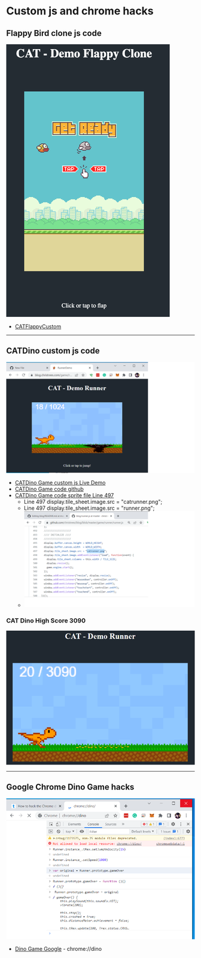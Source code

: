# Custom js and chrome hacks

## Flappy Bird clone js code

![CATFlappyCustom](CATFlappyCustom.png)
- [CATFlappyCustom](flappy)

---

## CATDino custom js code

![CATDinoCustom](CATDinoCustom.png)
- [CATDino Game custom js Live Demo](runner)
- [CATDino Game code github](https://github.com/christrees/blog/tree/master/game/runner)
- [CATDino Game code sprite file Line 497](https://github.com/christrees/blog/tree/master/game/runner/runner.js)
   - Line 497 display.tile_sheet.image.src = "catrunner.png";
   - Line 497 display.tile_sheet.image.src = "runner.png";
   - ![CATDinoCodeSpriteFile](CATDinoCodeSpriteFile.png)

### CAT Dino High Score 3090
![CATRunnerHighScore](CATRunnerHighScore.png)

---

## Google Chrome Dino Game hacks

![ChromeDinoGameHack](ChromeDinoGameHack.png)
- [Dino Game Google](chrome://dino) - chrome://dino

